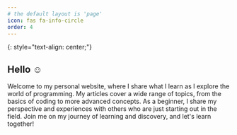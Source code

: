 ```yaml
---
# the default layout is 'page'
icon: fas fa-info-circle
order: 4
---
```


<!-- > Add Markdown syntax content to file `_tabs/about.md`{: .filepath } and it will show up on this page.
{: .prompt-tip } -->

{: style="text-align: center;"}

## Hello :relaxed:

Welcome to my personal website, where I share what I learn as I explore the world of programming. My articles cover a wide range of topics, from the basics of coding to more advanced concepts. As a beginner, I share my perspective and experiences with others who are just starting out in the field. Join me on my journey of learning and discovery, and let's learn together! 
